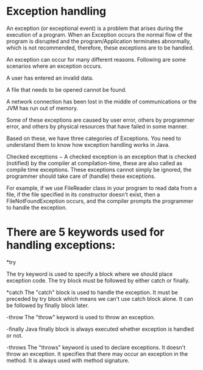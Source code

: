 Exception handling
==

An exception (or exceptional event) is a problem that arises during the execution of a program. When an Exception occurs the normal 
flow of the program is disrupted and the program/Application terminates abnormally, which is not 
recommended, therefore, these exceptions are to be handled.

An exception can occur for many different reasons. Following are some scenarios where an exception occurs.

A user has entered an invalid data.

A file that needs to be opened cannot be found.

A network connection has been lost in the middle of communications or the JVM has run out of memory.

Some of these exceptions are caused by user error, others by programmer error, and others by physical resources that have failed in 
some manner.

Based on these, we have three categories of Exceptions. You need to understand them to know how exception handling works in Java.

Checked exceptions − A checked exception is an exception that is checked (notified) by the compiler at compilation-time, these are 
also called as compile time exceptions. These exceptions cannot simply be ignored, the programmer should take care of (handle) these
exceptions.

For example, if we use FileReader class in your program to read data from a file, if the file specified in its constructor doesn't
exist, then a FileNotFoundException occurs, and the compiler prompts the programmer to handle the exception.

There are 5 keywords used for handling exceptions:
 ==
 

*try
  
The try keyword is used to specify a block where we should place exception code. The try block must be followed by either catch or
finally.

*catch
The "catch" block is used to handle the exception. It must be preceded by try block which means we can't use catch block alone. 
It can be followed by finally block later.

-throw
The "throw" keyword is used to throw an exception.

-finally
Java finally block is always executed whether exception is handled or not.

-throws
The "throws" keyword is used to declare exceptions. It doesn't throw an exception. It specifies that there may occur an exception
in the method. It is always used with method 
signature.
